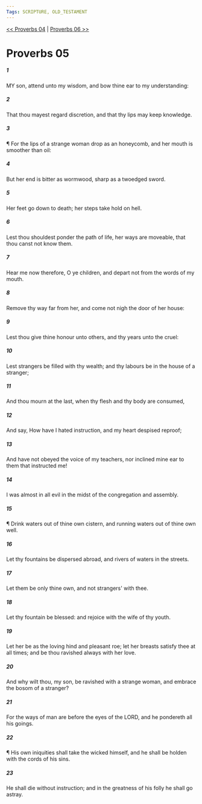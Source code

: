 ```yaml
---
Tags: SCRIPTURE, OLD_TESTAMENT
---
```


[<< Proverbs 04](OLD_TESTAMENT/20_Proverbs/Proverbs_04.md) | [Proverbs 06 >>](OLD_TESTAMENT/20_Proverbs/Proverbs_06.md)

# Proverbs 05

##### 1
 MY son, attend unto my wisdom, and bow thine ear to my understanding:
##### 2
 That thou mayest regard discretion, and that thy lips may keep knowledge.
##### 3
 ¶ For the lips of a strange woman drop as an honeycomb, and her mouth is smoother than oil:
##### 4
 But her end is bitter as wormwood, sharp as a twoedged sword.
##### 5
 Her feet go down to death; her steps take hold on hell.
##### 6
 Lest thou shouldest ponder the path of life, her ways are moveable, that thou canst not know them.
##### 7
 Hear me now therefore, O ye children, and depart not from the words of my mouth.
##### 8
 Remove thy way far from her, and come not nigh the door of her house:
##### 9
 Lest thou give thine honour unto others, and thy years unto the cruel:
##### 10
 Lest strangers be filled with thy wealth; and thy labours be in the house of a stranger;
##### 11
 And thou mourn at the last, when thy flesh and thy body are consumed,
##### 12
 And say, How have I hated instruction, and my heart despised reproof;
##### 13
 And have not obeyed the voice of my teachers, nor inclined mine ear to them that instructed me!
##### 14
 I was almost in all evil in the midst of the congregation and assembly.
##### 15
 ¶ Drink waters out of thine own cistern, and running waters out of thine own well.
##### 16
 Let thy fountains be dispersed abroad, and rivers of waters in the streets.
##### 17
 Let them be only thine own, and not strangers' with thee.
##### 18
 Let thy fountain be blessed: and rejoice with the wife of thy youth.
##### 19
 Let her be as the loving hind and pleasant roe; let her breasts satisfy thee at all times; and be thou ravished always with her love.
##### 20
 And why wilt thou, my son, be ravished with a strange woman, and embrace the bosom of a stranger?
##### 21
 For the ways of man are before the eyes of the LORD, and he pondereth all his goings.
##### 22
 ¶ His own iniquities shall take the wicked himself, and he shall be holden with the cords of his sins.
##### 23
 He shall die without instruction; and in the greatness of his folly he shall go astray.
